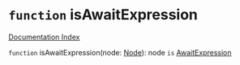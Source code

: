 # `function` isAwaitExpression

[Documentation Index](../README.md)

`function` isAwaitExpression(node: [Node](../interface.Node/README.md)): node `is` [AwaitExpression](../interface.AwaitExpression/README.md)

